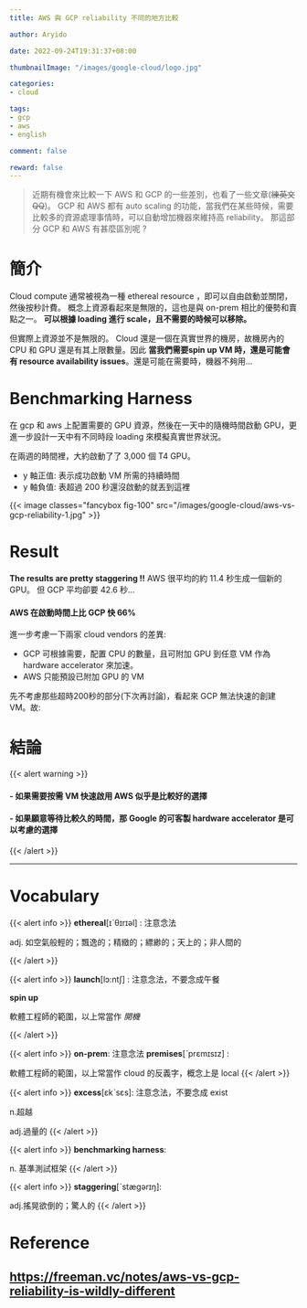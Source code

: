 ```yaml
---
title: AWS 與 GCP reliability 不同的地方比較

author: Aryido

date: 2022-09-24T19:31:37+08:00

thumbnailImage: "/images/google-cloud/logo.jpg"

categories:
- cloud

tags:
- gcp
- aws
- english

comment: false

reward: false
---
```

<!--BODY-->
> 近期有機會來比較一下 AWS 和  GCP 的一些差別，也看了一些文章(~~練英文QQ~~)。 GCP 和 AWS 都有 auto scaling 的功能，當我們在某些時候，需要比較多的資源處理事情時，可以自動增加機器來維持高 reliability。 那這部分 GCP 和 AWS 有甚麼區別呢 ?

<!--more-->
# 簡介
Cloud compute 通常被視為一種 ethereal resource ，即可以自由啟動並關閉，然後按秒計費。 概念上資源看起來是無限的，這也是與 on-prem 相比的優勢和賣點之一。 **可以根據 loading 進行 scale，且不需要的時候可以移除。**

但實際上資源並不是無限的。 Cloud 還是一個在真實世界的機房，故機房內的 CPU 和 GPU 還是有其上限數量。因此 **當我們需要spin up VM 時，還是可能會有 resource availability issues**。還是可能在需要時，機器不夠用...

# Benchmarking Harness
在 gcp 和 aws 上配置需要的 GPU 資源，然後在一天中的隨機時間啟動 GPU，更進一步設計一天中有不同時段 loading 來模擬真實世界狀況。

在兩週的時間裡，大約啟動了了 3,000 個 T4 GPU。
- y 軸正值: 表示成功啟動 VM 所需的持續時間
- y 軸負值: 表超過 200 秒還沒啟動的就丟到這裡

{{< image classes="fancybox fig-100" src="/images/google-cloud/aws-vs-gcp-reliability-1.jpg" >}}

# Result
**The results are pretty staggering !!**  AWS 很平均的約 11.4 秒生成一個新的 GPU。 但 GCP 平均卻要 42.6 秒...

#### AWS 在啟動時間上比 GCP 快 66%

進一步考慮一下兩家 cloud vendors 的差異:
- GCP 可根據需要，配置 CPU 的數量，且可附加 GPU 到任意 VM 作為hardware accelerator 來加速。
- AWS 只能預設已附加 GPU 的 VM

先不考慮那些超時200秒的部分(下次再討論)，看起來 GCP 無法快速的創建 VM。故:

# 結論
{{< alert warning >}}
####  - 如果需要按需 VM 快速啟用 AWS 似乎是比較好的選擇
####  - 如果願意等待比較久的時間，那 Google 的可客製 hardware accelerator 是可以考慮的選擇
{{< /alert >}}

---

# Vocabulary
{{< alert info >}}
**ethereal**[ɪˋθɪrɪəl] : 注意念法

adj. 如空氣般輕的；飄逸的；精緻的；縹緲的；天上的；非人間的

{{< /alert >}}

{{< alert info >}}
**launch**[lɔ:ntʃ] : 注意念法，不要念成午餐

**spin up**

軟體工程師的範圍，以上常當作 *開機*

{{< /alert >}}

{{< alert info >}}
**on-prem**: 注意念法
**premises**[ˋprɛmɪsɪz] :

軟體工程師的範圍，以上常當作 cloud 的反義字，概念上是 local
{{< /alert >}}

{{< alert info >}}
**excess**[ɛkˋsɛs]: 注意念法，不要念成 exist

n.超越

adj.過量的
{{< /alert >}}

{{< alert info >}}
**benchmarking harness**:

n. 基準測試框架
{{< /alert >}}

{{< alert info >}}
**staggering**[ˋstægərɪŋ]:

adj.搖晃欲倒的；驚人的
{{< /alert >}}

# Reference
https://freeman.vc/notes/aws-vs-gcp-reliability-is-wildly-different
---